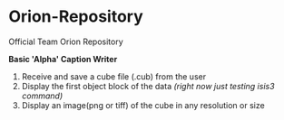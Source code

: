 # Orion-Repository
Official Team Orion Repository

**Basic 'Alpha' Caption Writer**
1. Receive and save a cube file (.cub) from the user
2. Display the first object block of the data
*(right now just testing isis3 command)*
3. Display an image(png or tiff) of the cube in any resolution or size
